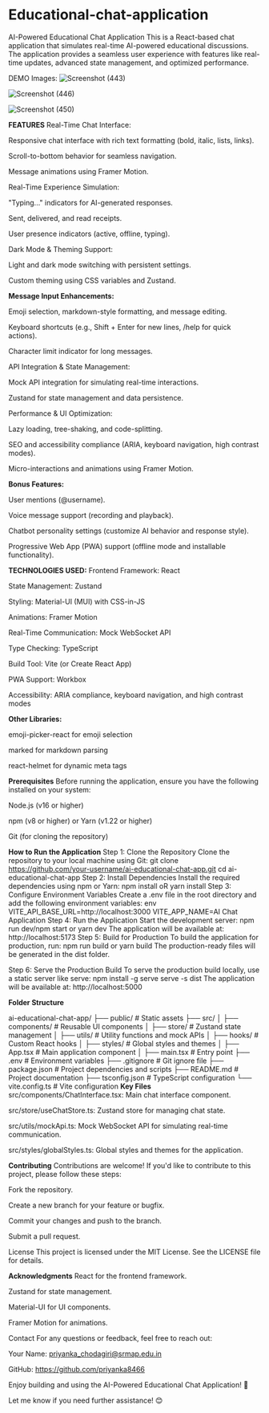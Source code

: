 ﻿# Educational-chat-application
 
AI-Powered Educational Chat Application
This is a React-based chat application that simulates real-time AI-powered educational discussions. The application provides a seamless user experience with features like real-time updates, advanced state management, and optimized performance.

DEMO Images:
![Screenshot (443)](https://github.com/user-attachments/assets/26b037ee-0bb6-42a1-9ba5-f5194cdbf214)

![Screenshot (446)](https://github.com/user-attachments/assets/f7b79515-a61f-4c1b-8f5e-5fba45b2861c)

![Screenshot (450)](https://github.com/user-attachments/assets/3592baa5-96fd-45e3-8f0e-4358d1429b50)

**FEATURES**
Real-Time Chat Interface:

Responsive chat interface with rich text formatting (bold, italic, lists, links).

Scroll-to-bottom behavior for seamless navigation.

Message animations using Framer Motion.

Real-Time Experience Simulation:

"Typing..." indicators for AI-generated responses.

Sent, delivered, and read receipts.

User presence indicators (active, offline, typing).

Dark Mode & Theming Support:

Light and dark mode switching with persistent settings.

Custom theming using CSS variables and Zustand.

**Message Input Enhancements:**

Emoji selection, markdown-style formatting, and message editing.

Keyboard shortcuts (e.g., Shift + Enter for new lines, /help for quick actions).

Character limit indicator for long messages.

API Integration & State Management:

Mock API integration for simulating real-time interactions.

Zustand for state management and data persistence.

Performance & UI Optimization:

Lazy loading, tree-shaking, and code-splitting.

SEO and accessibility compliance (ARIA, keyboard navigation, high contrast modes).

Micro-interactions and animations using Framer Motion.

**Bonus Features:**

User mentions (@username).

Voice message support (recording and playback).

Chatbot personality settings (customize AI behavior and response style).

Progressive Web App (PWA) support (offline mode and installable functionality).

**TECHNOLOGIES USED:**
Frontend Framework: React

State Management: Zustand

Styling: Material-UI (MUI) with CSS-in-JS

Animations: Framer Motion

Real-Time Communication: Mock WebSocket API

Type Checking: TypeScript

Build Tool: Vite (or Create React App)

PWA Support: Workbox

Accessibility: ARIA compliance, keyboard navigation, and high contrast modes

**Other Libraries:**

emoji-picker-react for emoji selection

marked for markdown parsing

react-helmet for dynamic meta tags

**Prerequisites**
Before running the application, ensure you have the following installed on your system:

Node.js (v16 or higher)

npm (v8 or higher) or Yarn (v1.22 or higher)

Git (for cloning the repository)

**How to Run the Application**
Step 1: Clone the Repository
Clone the repository to your local machine using Git:
git clone https://github.com/your-username/ai-educational-chat-app.git
cd ai-educational-chat-app
Step 2: Install Dependencies
Install the required dependencies using npm or Yarn:
npm install
oR
yarn install
Step 3: Configure Environment Variables
Create a .env file in the root directory and add the following environment variables:
env
VITE_API_BASE_URL=http://localhost:3000
VITE_APP_NAME=AI Chat Application
Step 4: Run the Application
Start the development server:
npm run dev/npm start
or
yarn dev
The application will be available at:
http://localhost:5173
Step 5: Build for Production
To build the application for production, run:
npm run build
or
yarn build
The production-ready files will be generated in the dist folder.

Step 6: Serve the Production Build
To serve the production build locally, use a static server like serve:
npm install -g serve
serve -s dist
The application will be available at:
http://localhost:5000

**Folder Structure**

ai-educational-chat-app/
├── public/                  # Static assets
├── src/
│   ├── components/          # Reusable UI components
│   ├── store/               # Zustand state management
│   ├── utils/               # Utility functions and mock APIs
│   ├── hooks/               # Custom React hooks
│   ├── styles/              # Global styles and themes
│   ├── App.tsx              # Main application component
│   ├── main.tsx             # Entry point
├── .env                     # Environment variables
├── .gitignore               # Git ignore file
├── package.json             # Project dependencies and scripts
├── README.md                # Project documentation
├── tsconfig.json            # TypeScript configuration
└── vite.config.ts           # Vite configuration
**Key Files**
src/components/ChatInterface.tsx: Main chat interface component.

src/store/useChatStore.ts: Zustand store for managing chat state.

src/utils/mockApi.ts: Mock WebSocket API for simulating real-time communication.

src/styles/globalStyles.ts: Global styles and themes for the application.

**Contributing**
Contributions are welcome! If you'd like to contribute to this project, please follow these steps:

Fork the repository.

Create a new branch for your feature or bugfix.

Commit your changes and push to the branch.

Submit a pull request.

License
This project is licensed under the MIT License. See the LICENSE file for details.

**Acknowledgments**
React for the frontend framework.

Zustand for state management.

Material-UI for UI components.

Framer Motion for animations.

Contact
For any questions or feedback, feel free to reach out:

Your Name: priyanka_chodagiri@srmap.edu.in

GitHub: https://github.com/priyanka8466

Enjoy building and using the AI-Powered Educational Chat Application! 🚀

Let me know if you need further assistance! 😊
